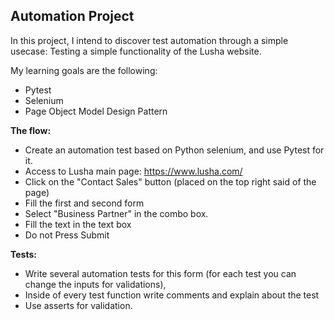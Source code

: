 ## Automation Project 


In this project, I intend to discover test automation through a simple usecase:
Testing a simple functionality of the Lusha website. 

My learning goals are the following:
- Pytest 
- Selenium
- Page Object Model Design Pattern

**The flow:**
- Create an automation test based on Python selenium, and use Pytest for it.
- Access to Lusha main page: https://www.lusha.com/
- Click on the "Contact Sales" button (placed on the top right said of the page)
- Fill the first and second form
- Select "Business Partner" in the combo box.
- Fill the text in the text box
- Do not Press Submit

**Tests:**
- Write several automation tests for this form (for each test you can change the inputs for validations),
- Inside of every test function write comments and explain about the test
- Use asserts for validation.
